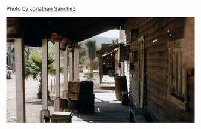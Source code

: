 Photo by [Jonathan Sanchez](https://unsplash.com/@jonathansancheziam)



[![8weowYHaL3U](./8weowYHaL3U.webp)](https://unsplash.com/photos/brown-wooden-bench-on-brown-wooden-floor-8weowYHaL3U)